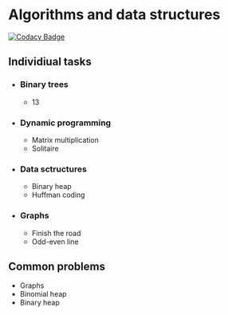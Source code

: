 
# Algorithms and data structures
[![Codacy Badge](https://api.codacy.com/project/badge/Grade/2b1e5acb40bc4a49a812b518428aea68)](https://www.codacy.com/manual/dsoloduha/Algorithms?utm_source=github.com&amp;utm_medium=referral&amp;utm_content=sMeDDveD/Algorithms&amp;utm_campaign=Badge_Grade)
## Individiual tasks
-  ### Binary trees
	-  13
-  ### Dynamic programming
	-  Matrix multiplication
	-  Solitaire
-  ### Data sctructures
	-  Binary heap
	-  Huffman coding
-  ### Graphs
	-  Finish the road
	-  Odd-even line
## Common problems
-  Graphs
-  Binomial heap
-  Binary heap
